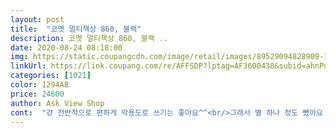 ```yaml
---
layout: post 
title:  "코멧 멀티책상 860, 블랙" 
description: 코멧 멀티책상 860, 블랙 ..
date: 2020-08-24 08:18:00 
img: https://static.coupangcdn.com/image/retail/images/89529094828909-1eef130a-c121-41af-83ad-1bd3a769d46a.jpg 
linkUrl: https://link.coupang.com/re/AFFSDP?lptag=AF3600438&subid=ahnPublicAsk&pageKey=1848066312&itemId=3141420394&vendorItemId=71129049208&traceid=V0-113-eafc426f4cccf009 
categories: [1021] 
color: 1294AB 
price: 24600 
author: Ask View Shop 
cont:  "걍 전반적으로 편하게 막용도로 쓰기는 좋아요^^<br/>그래서 별 하나 정도 뺐아요 ㅋ<br/>근데 퀄리티가 생각보다 ㅠ 엄청나진 않아요 ㅋ<br/>남녀노소 걍 호불호 없을듯?<br/>다자인도 걍 딱 깔끔합니다.<br/><br/>대충 설명서만 훑어 봐도 느낌적으로 아 이게 여기 들어가겠다 이런느낌?<br/>만드는건 쉽고 ㅎ<br/>뭐 당연히 고가는 아니니까용<br/>밖에 나가살다가 본가 이사할 때 다시 합쳤었는데 금방 나갈줄 알고 책상을 안 샀거든요... <br/>.<br/> 근데 작업때문에 27인치 전문가용 모니터를 써야하는데 테이블에 모니터를 두면 꽉차서ㅠ노트북이랑 태블릿 둘 공간은 안나오고 난처했었는데 이거 사이즈가 딱 좋더라구요!<br/>방에 워낙 짐이랑 기계랑 가구가 많아서ㅠㅠㅠ 책상은 새로 못 들일줄 알았는데 딱 벽에 안 붙여놔도 되는 게, 가벼워서 이리저리 움직일 수도 있고 그렇다고 막 불안하지도 않고 진짜 딱 좋아요!<br/>블랙 프라임에 베이지 상판 ㅋ<br/>사진의 노트북은 15인치입니다 사이즈 참고하세영<br/>상판에 흉터가 좀 있지만 사용에는 큰 무리가 없을 거 같습니다 <br/>아 진작 책상을 들일걸 ㅠㅠㅠ 이렇게 편한 걸 맨날 카페만 전전하고.<br/>.<br/> 비좁은 배드테이블에서 불안하고 불편하게 작업했던 제가 바보같아여ㅋ ㅋㅌㅋㅋㅋㅌㅌㅋㅋㅋㅋㅋㅋㅋㅋㅋ 작업 진짜 편하게 할 수 있을 것 같아여.<br/>  아일랜드식?으로 나온 건 아니지만 그렇게 활용할 수 있어서 그게 제일 맘에 들어요.<br/> 공간 많이 안 차지하는 책상 필요하신 분께 추천입니다!!!<br/>엄청난 퀄리티 기대하실 분들은 안되고용 ㅎㅎ<br/>여자 혼자 조립했는데 넉넉하게 20분? 정도 걸렸어요! 이건 책상 다리 나사를 조일 때 누가 옆에서 다리를 잡아주지 않아도 힘들이지 않고 안정감 있게 할 수 있었어요! 설명서도 알아보기 쉬웠구요! 여분으로 각 재료들이 하나씩 더 들어있어서 뭔가 안심(?) 됐네요 )<br/>완성하고 보니 아주 퍼펙트!<br/>우선 조립식이고, 정말 하나도 안 어려워요 <br/>워낙 가구 조립하는 거 좋아해서 혼자서두 어렵지않게 금방 했아요ㅎㅎㅎ 부품도 여분 들어있구 설명서도 천천히 읽어보시면 쉽게 따라하실 수 있을거에요! (일단 너무 간단함)<br/>음 총평으로 걍 무난 합니다.<br/><br/>재택근무를 하다보니... <br/> 책상이 간절히 필요했구요... <br/> ㅠㅠ 방이 그렇게 넓지 않아서 일반적인 책상 사이즈 보다는 작은 사이즈인 800을 선택했는데 아주 탁월한 선택이었습니다.<br/><br/>제 방 가구색이랑 색도 거의 같아서 잘 어울리고 무엇보다 저 냄새에 진짜 민감한 사람인데 냄새가 하나도 안나요! 여기서 추천 백만개⭐️⭐️⭐️⭐️⭐️⭐️<br/>하지만 상판에 좀 때탄 부분있어 닦았는데도 ㅠ 안지워지고용<br/>" 
---
```

